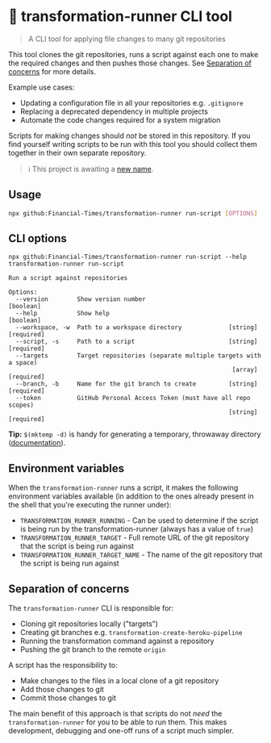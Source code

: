 # 🏃 transformation-runner CLI tool

> A CLI tool for applying file changes to many git repositories

This tool clones the git repositories, runs a script against each one to make the
required changes and then pushes those changes. See [Separation of concerns](#separation-of-concerns)
for more details.

Example use cases:

- Updating a configuration file in all your repositories e.g. `.gitignore`
- Replacing a deprecated dependency in multiple projects
- Automate the code changes required for a system migration

Scripts for making changes should _not_ be stored in this repository. If you find
yourself writing scripts to be run with this tool you should collect them
together in their own separate repository.

> :information_source: This project is awaiting a [new name](https://github.com/Financial-Times/transformation-runner/issues/2).

## Usage

```bash
npx github:Financial-Times/transformation-runner run-script [OPTIONS]
```

## CLI options

```
npx github:Financial-Times/transformation-runner run-script --help
transformation-runner run-script

Run a script against repositories

Options:
  --version        Show version number                                 [boolean]
  --help           Show help                                           [boolean]
  --workspace, -w  Path to a workspace directory             [string] [required]
  --script, -s     Path to a script                          [string] [required]
  --targets        Target repositories (separate multiple targets with a space)
                                                              [array] [required]
  --branch, -b     Name for the git branch to create         [string] [required]
  --token          GitHub Personal Access Token (must have all repo scopes)
                                                             [string] [required]
```

**Tip:** `$(mktemp -d)` is handy for generating a temporary, throwaway directory
([documentation](https://manpages.ubuntu.com/manpages/en/man1/mktemp.1.html)).

## Environment variables

When the `transformation-runner` runs a script, it makes the following environment
variables available (in addition to the ones already present in the shell that
you're executing the runner under):

- `TRANSFORMATION_RUNNER_RUNNING` - Can be used to determine if the script is
  being run by the transformation-runner (always has a value of `true`)
- `TRANSFORMATION_RUNNER_TARGET` - Full remote URL of the git repository that
  the script is being run against
- `TRANSFORMATION_RUNNER_TARGET_NAME` - The name of the git repository that the
  script is being run against

## Separation of concerns

The `transformation-runner` CLI is responsible for:

- Cloning git repositories locally ("targets")
- Creating git branches e.g. `transformation-create-heroku-pipeline`
- Running the transformation command against a repository
- Pushing the git branch to the remote `origin`

A script has the responsibility to:

- Make changes to the files in a local clone of a git repository
- Add those changes to git
- Commit those changes to git

The main benefit of this approach is that scripts do not _need_ the
`transformation-runner` for you to be able to run them. This makes development,
debugging and one-off runs of a script much simpler.
